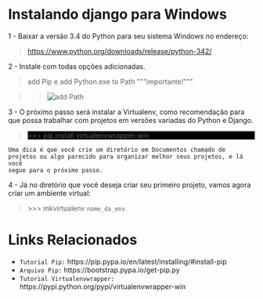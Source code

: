 # Instalando django para Windows

1 - Baixar a versão 3.4 do Python para seu sistema Windows no endereço:
>https://www.python.org/downloads/release/python-342/

2 - Instale com todas opções adicionadas.
>add Pip e add Python.exe to Path """importante!"""

>><img src="http://www.howtogeek.com/wp-content/uploads/2014/10/Python-8.jpg" alt="add Path">

 3 - O próximo passo será instalar a Virtualenv, como recomendação para que possa trabalhar com projetos em versões variadas  do Python e Django.
><p style="background-color:#000; color:#green;">>>> pip install virtualenvwrapper-win</p>

<code>Uma dica é que você crie um diretório em Documentos chamado de projetos ou algo parecido para organizar melhor seus projetos, e lá você segue para o próximo passo.
</code>

4 - Já no diretório que você deseja criar seu primeiro projeto, vamos agora criar um ambiente virtual:
><p>>>> mkvirtualenv <code>nome_da_env</code></p>

<h1>Links Relacionados</h1>
<ul>
  <li><code>Tutorial Pip:</code> https://pip.pypa.io/en/latest/installing/#install-pip</li>
  <li><code>Arquivo Pip:</code> https://bootstrap.pypa.io/get-pip.py</li>
  <li><code>Tutorial Virtualenvwrapper:</code> https://pypi.python.org/pypi/virtualenvwrapper-win</li>
</ul>

